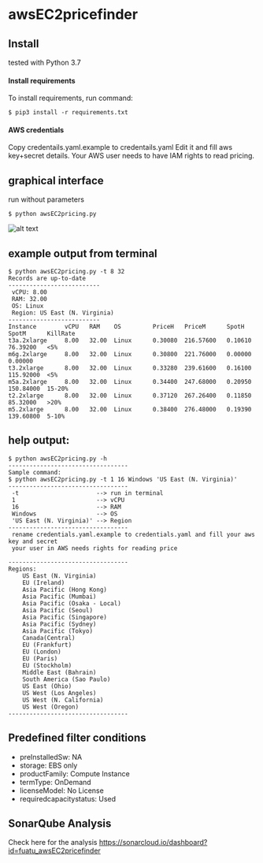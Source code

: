 # awsEC2pricefinder

## Install
tested with Python 3.7

#### Install requirements
To install requirements, run command:
```
$ pip3 install -r requirements.txt
```
#### AWS credentials
Copy credentails.yaml.example to credentails.yaml
Edit it and fill aws key+secret details. 
Your AWS user needs to have IAM rights to read pricing.

## graphical interface
run without parameters
```
$ python awsEC2pricing.py
```

![alt text](https://i.ibb.co/G0vdH9Y/image.png)

## example output from terminal
```
$ python awsEC2pricing.py -t 8 32
Records are up-to-date
--------------------------
 vCPU: 8.00
 RAM: 32.00
 OS: Linux
 Region: US East (N. Virginia)
--------------------------
Instance        vCPU   RAM    OS         PriceH   PriceM      SpotH    SpotM      KillRate
t3a.2xlarge     8.00   32.00  Linux      0.30080  216.57600   0.10610  76.39200   <5%
m6g.2xlarge     8.00   32.00  Linux      0.30800  221.76000   0.00000  0.00000       
t3.2xlarge      8.00   32.00  Linux      0.33280  239.61600   0.16100  115.92000  <5%
m5a.2xlarge     8.00   32.00  Linux      0.34400  247.68000   0.20950  150.84000  15-20%
t2.2xlarge      8.00   32.00  Linux      0.37120  267.26400   0.11850  85.32000   >20%
m5.2xlarge      8.00   32.00  Linux      0.38400  276.48000   0.19390  139.60800  5-10%
```

## help output:
```
$ python awsEC2pricing.py -h
----------------------------------
Sample command:
$ python awsEC2pricing.py -t 1 16 Windows 'US East (N. Virginia)'
----------------------------------
 -t                      --> run in terminal
 1                       --> vCPU
 16                      --> RAM
 Windows                 --> OS
 'US East (N. Virginia)' --> Region
----------------------------------
 rename credentials.yaml.example to credentials.yaml and fill your aws key and secret
 your user in AWS needs rights for reading price

----------------------------------
Regions:
    US East (N. Virginia)
    EU (Ireland)
    Asia Pacific (Hong Kong)
    Asia Pacific (Mumbai)
    Asia Pacific (Osaka - Local)
    Asia Pacific (Seoul)
    Asia Pacific (Singapore)
    Asia Pacific (Sydney)
    Asia Pacific (Tokyo)
    Canada(Central)
    EU (Frankfurt)
    EU (London)
    EU (Paris)
    EU (Stockholm)
    Middle East (Bahrain)
    South America (Sao Paulo)
    US East (Ohio)
    US West (Los Angeles)
    US West (N. California)
    US West (Oregon)
----------------------------------
```
## Predefined filter conditions 

- preInstalledSw: NA 
- storage: EBS only 
- productFamily: Compute Instance
- termType: OnDemand
- licenseModel: No License 
- requiredcapacitystatus: Used

## SonarQube Analysis
Check here for the analysis
https://sonarcloud.io/dashboard?id=fuatu_awsEC2pricefinder
